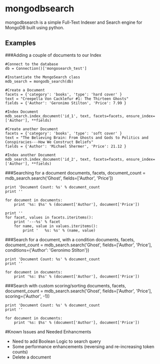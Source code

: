 mongodbsearch
=============

mongodbsearch is a simple Full-Text Indexer and Search engine for MongoDB built using python.

Examples
--------

###Adding a couple of documents to our Index

    #Connect to the database
    db = Connection()['mongosearch_test']

    #Instantiate the MongoSearch class
    mdb_search = mongodb_search(db)

    #Create a Document
    facets = {'category': 'books', 'type': 'hard cover' }
    text = "Creepella Von Cacklefur #1: The Thirteen Ghosts"
    fields = {'Author': 'Geronimo Stilton', 'Price': 7.99 }
    
    #Index Document
    mdb_search.index_document('id_1', text, facets=facets, ensure_index=['Author'], **fields)

    #Create another Document
    facets = {'category': 'books', 'type': 'soft cover' }
    text = "The Believing Brain: From Ghosts and Gods to Politics and Conspiracies---How We Construct Beliefs"
    fields = {'Author': 'Michael Shermer', 'Price': 21.12 }

    #Index another Document
    mdb_search.index_document('id_2', text, facets=facets, ensure_index=['Author'], **fields)
    
###Searching for a document
    documents, facets, document_count = mdb_search.search('Ghost', fields=['Author', 'Price'])
    
    print 'Document Count: %s' % document_count
    print ''

    for document in documents:
        print '%s: $%s' % (document['Author'], document['Price'])

    print ''
    for facet, values in facets.iteritems():
        print '---%s' % facet
        for name, value in values.iteritems():
            print '   %s: %s' % (name, value)

###Search for a document, with a condition
    documents, facets, document_count = mdb_search.search('Ghost', fields=['Author', 'Price'], 
                                                          conditions={'Author': 'Geronimo Stilton'})

    print 'Document Count: %s' % document_count
    print ''

    for document in documents:
        print '%s: $%s' % (document['Author'], document['Price'])
            
###Search with custom scoring/sorting
    documents, facets, document_count = mdb_search.search('Ghost', fields=['Author', 'Price'], scoring=('Author', -1))

    print 'Document Count: %s' % document_count
    print ''

    for document in documents:
        print '%s: $%s' % (document['Author'], document['Price'])      
    
#Known Issues and Needed Enhancments
- Need to add Boolean Logic to search query
- Some performance enhancements (reversing and re-increasing token counts)
- Delete a document
    
    